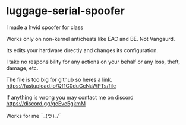 # luggage-serial-spoofer
I made a hwid spoofer for class

Works only on non-kernel anticheats like EAC and BE. Not Vangaurd.

Its edits your hardware directly and changes its configuration. 

I take no responsibility for any actions on your behalf or any loss, theft, damage, etc.

The file is too big for github so heres a link. https://fastupload.io/Qf1C0duGcNaWPTs/file

If anything is wrong you may contact me on discord https://discord.gg/geEve5gkmM

Works for me ¯\_(ツ)_/¯

